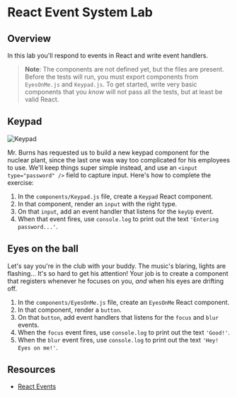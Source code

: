 # React Event System Lab

## Overview

In this lab you'll respond to events in React and write event handlers.

> **Note**: The components are not defined yet, but the files are present.
> Before the tests will run, you must export components from `EyesOnMe.js` and
> `Keypad.js`. To get started, write very basic components that you _know_ will
> not pass all the tests, but at least be valid React.

## Keypad

![Keypad](https://media.giphy.com/media/3o6MbdTboTFWOUsLkc/giphy.gif)

Mr. Burns has requested us to build a new keypad component for the nuclear
plant, since the last one was way too complicated for his employees to use.
We'll keep things super simple instead, and use an `<input type="password" />`
field to capture input. Here's how to complete the exercise:

1. In the `components/Keypad.js` file, create a `Keypad` React component.
2. In that component, render an `input` with the right type.
3. On that `input`, add an event handler that listens for the `keyUp` event.
4. When that event fires, use `console.log` to print out the text `'Entering password...'`.

## Eyes on the ball

Let's say you're in the club with your buddy. The music's blaring, lights are
flashing... It's so hard to get his attention! Your job is to create a component
that registers whenever he focuses on you, _and_ when his eyes are drifting off.

1. In the `components/EyesOnMe.js` file, create an `EyesOnMe` React component.
2. In that component, render a `button`.
3. On that `button`, add event handlers that listens for the `focus` and `blur` events.
4. When the `focus` event fires, use `console.log` to print out the text `'Good!'`.
5. When the `blur` event fires, use `console.log` to print out the text `'Hey! Eyes on me!'`.

## Resources

- [React Events](https://facebook.github.io/react/docs/events.html)
